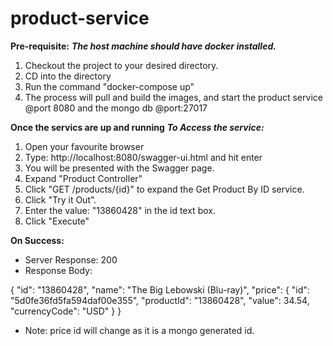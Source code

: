 # product-service

**Pre-requisite:**
***The host machine should have docker installed.***

1. Checkout the project to your desired directory.
2. CD into the directory
3. Run the command "docker-compose up"
4. The process will pull and build the images, and start the product service @port 8080 and the mongo db @port:27017

**Once the servics are up and running**
***To Access the service:***

1. Open your favourite browser
2. Type: http://localhost:8080/swagger-ui.html and hit enter
3. You will be presented with the Swagger page.
4. Expand "Product Controller"
5. Click "GET /products/{id}" to expand the Get Product By ID service.
6. Click "Try it Out".
7. Enter the value: "13860428" in the id text box.
8. Click "Execute"

**On Success:**

- Server Response: 200
- Response Body:

{
  "id": "13860428",
  "name": "The Big Lebowski (Blu-ray)",
  "price": {
    "id": "5d0fe36fd5fa594daf00e355",
    "productId": "13860428",
    "value": 34.54,
    "currencyCode": "USD"
  }
}

- Note: price id will change as it is a mongo generated id.

